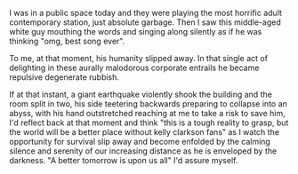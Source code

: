 I was in a public space today and they were playing the most horrific adult
contemporary station, just absolute garbage. Then I saw this middle-aged white
guy mouthing the words and singing along silently as if he was thinking "omg,
best song ever".

To me, at that moment, his humanity slipped away. In that single act of
delighting in these aurally malodorous corporate entrails he became repulsive
degenerate rubbish.

If at that instant, a giant earthquake violently shook the building and the
room split in two, his side teetering backwards preparing to collapse into an
abyss, with his hand outstretched reaching at me to take a risk to save him,
I'd reflect back at that moment and think "this is a tough reality to grasp,
but the world will be a better place without kelly clarkson fans" as I watch
the opportunity for survival slip away and become enfolded by the calming
silence and serenity of our increasing distance as he is enveloped by the
darkness. "A better tomorrow is upon us all" I'd assure myself.

